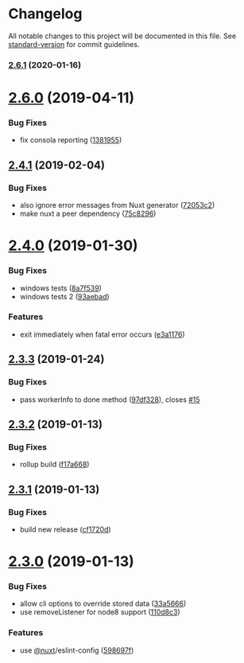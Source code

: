 # Changelog

All notable changes to this project will be documented in this file. See [standard-version](https://github.com/conventional-changelog/standard-version) for commit guidelines.

### [2.6.1](https://github.com/nuxt-community/nuxt-generate-cluster/compare/v2.6.0...v2.6.1) (2020-01-16)

# [2.6.0](https://github.com/nuxt-community/nuxt-generate-cluster/compare/v2.4.1...v2.6.0) (2019-04-11)


### Bug Fixes

* fix consola reporting ([1381955](https://github.com/nuxt-community/nuxt-generate-cluster/commit/1381955))



<a name="2.4.1"></a>
## [2.4.1](https://github.com/nuxt-community/nuxt-generate-cluster/compare/v2.4.0...v2.4.1) (2019-02-04)


### Bug Fixes

* also ignore error messages from Nuxt generator ([72053c2](https://github.com/nuxt-community/nuxt-generate-cluster/commit/72053c2))
* make nuxt a peer dependency ([75c8296](https://github.com/nuxt-community/nuxt-generate-cluster/commit/75c8296))



<a name="2.4.0"></a>
# [2.4.0](https://github.com/nuxt-community/nuxt-generate-cluster/compare/v2.3.3...v2.4.0) (2019-01-30)


### Bug Fixes

* windows tests ([8a7f539](https://github.com/nuxt-community/nuxt-generate-cluster/commit/8a7f539))
* windows tests 2 ([93aebad](https://github.com/nuxt-community/nuxt-generate-cluster/commit/93aebad))


### Features

* exit immediately when fatal error occurs ([e3a1176](https://github.com/nuxt-community/nuxt-generate-cluster/commit/e3a1176))



<a name="2.3.3"></a>
## [2.3.3](https://github.com/nuxt-community/nuxt-generate-cluster/compare/v2.3.2...v2.3.3) (2019-01-24)


### Bug Fixes

* pass workerInfo to done method ([97df328](https://github.com/nuxt-community/nuxt-generate-cluster/commit/97df328)), closes [#15](https://github.com/nuxt-community/nuxt-generate-cluster/issues/15)



<a name="2.3.2"></a>
## [2.3.2](https://github.com/nuxt-community/nuxt-generate-cluster/compare/v2.3.1...v2.3.2) (2019-01-13)


### Bug Fixes

* rollup build ([f17a668](https://github.com/nuxt-community/nuxt-generate-cluster/commit/f17a668))



<a name="2.3.1"></a>
## [2.3.1](https://github.com/nuxt-community/nuxt-generate-cluster/compare/v2.3.0...v2.3.1) (2019-01-13)


### Bug Fixes

* build new release ([cf1720d](https://github.com/nuxt-community/nuxt-generate-cluster/commit/cf1720d))



<a name="2.3.0"></a>
# [2.3.0](https://github.com/nuxt-community/nuxt-generate-cluster/compare/v2.0.2...v2.3.0) (2019-01-13)


### Bug Fixes

* allow cli options to override stored data ([33a5666](https://github.com/nuxt-community/nuxt-generate-cluster/commit/33a5666))
* use removeListener for node8 support ([110d8c3](https://github.com/nuxt-community/nuxt-generate-cluster/commit/110d8c3))


### Features

* use [@nuxt](https://github.com/nuxt)/eslint-config ([598697f](https://github.com/nuxt-community/nuxt-generate-cluster/commit/598697f))
